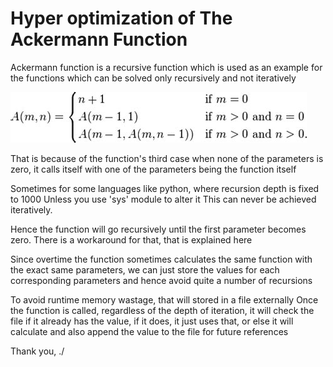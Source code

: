 # Hyper optimization of The Ackermann Function

Ackermann function is a recursive function which is used as an example
for the functions which can be solved only recursively and not iteratively


![function](https://github.com/ArvindAROO/AckermannFunctionHyperOptimization/blob/master/func.jpg)



That is because of the function's third case when none of the parameters is zero,
it calls itself with one of the parameters being the function itself

Sometimes for some languages like python, where recursion depth is fixed to 1000
Unless you use 'sys' module to alter it
This can never be achieved iteratively.

Hence the function will go recursively until the first parameter becomes zero.
There is a workaround for that, that is explained here

Since overtime the function sometimes calculates the same function with the exact same parameters,
we can just store the values for each corresponding parameters and hence avoid quite a number of recursions

To avoid runtime memory wastage, that will stored in a file externally
Once the function is called, regardless of the depth of iteration,
it will check the file if it already has the value,
if it does, it just uses that, or else it will calculate and also append the value to the file for future references

Thank you,
    ./<AK>
